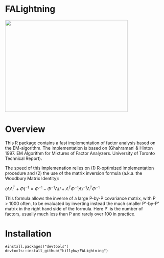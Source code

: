 # FALightning

<img src="/images/zenitsu.jpg" width="400" height="300">

# Overview

This R package contains a fast implementation of factor analysis based on the EM-algorithm. The implementation is based on (Ghahramani & Hinton 1997. EM Algorithm for Mixtures of Factor Analyzers. University of Toronto Technical Report).

The speed of this implemenation relies on (1) R-optimized implementation procedure and (2) the use of the matrix inversion formula (a.k.a. the Woodbury Matrix Identity):

$(\Lambda \Lambda^T + \Phi)^{-1} = \Phi^{-1} - \Phi^{-1}\Lambda(I + \Lambda^T \Phi^{-1} \Lambda)^{-1}\Lambda^T \Phi^{-1}$

This formula allows the inverse of a large P-by-P covariance matrix, with P > 1000 often, to be evaluated by inverting instead the much smaller P'-by-P' matrix in the right hand side of the formula. Here P' is the number of factors, usually much less than P and rarely over 100 in practice.

# Installation

```
#install.packages("devtools")
devtools::install_github("billyhw/FALightning")
```
